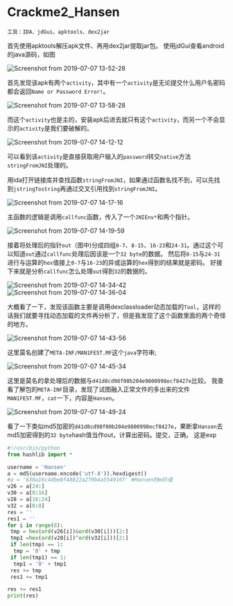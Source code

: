 # Crackme2_Hansen
`工具：IDA、jdGui、apktools、dex2jar`

首先使用apktools解压apk文件、再用dex2jar提取jar包。
使用jdGui查看android的java源码，如图

![Screenshot from 2019-07-07 13-52-28](_v_images/20190707135549195_316517362.png)

首先发现该apk有两个`activity`，其中有一个`activity`是无论提交什么用户名密码都会返回`Name or Password Error!`。

![Screenshot from 2019-07-07 13-58-28](_v_images/20190707135842506_1410916344.png)

而这个`activity`也是主的，安装apk后进去就只有这个`activity`，而另一个不会显示的`activity`是我们要破解的。

![Screenshot from 2019-07-07 14-12-12](_v_images/20190707141234322_573155352.png)

可以看到该`activity`是直接获取用户输入的`password`转交`native`方法`stringFromJNI`处理的。

用ida打开链接库并查找函数`stringFromJNI`，如果通过函数名找不到，可以先找到`jstringTostring`再通过交叉引用找到`stringFromJNI`。

![Screenshot from 2019-07-07 14-17-16](_v_images/20190707141746513_750172091.png)

主函数的逻辑是调用`callfunc`函数，传入了一个`JNIEnv*`和两个指针。

![Screenshot from 2019-07-07 14-19-59](_v_images/20190707142018674_687748947.png)

接着将处理后的指针`out`（图中)分成四组`0-7`、`8-15`、`16-23`和`24-31`。通过这个可以知道`out`通过`callfunc`处理后因该是一个`32 byte`的数据。
然后将`8-15`与`24-31`进行与运算的`hex`值接上`0-7`与`16-23`的异或运算的`hex`得到的结果就是密码。
好接下来就是分析`callfunc`怎么处理`out`得到`32`的数据的。

![Screenshot from 2019-07-07 14-34-42](_v_images/20190707143507071_379721664.png)
![Screenshot from 2019-07-07 14-36-04](_v_images/20190707143620927_771515799.png)

大概看了一下，发现该函数主要是调用dexclassloader动态加载的`Tool`，这样的话我们就要寻找动态加载的文件再分析了，但是我发现了这个函数里面的两个奇怪的地方。

![Screenshot from 2019-07-07 14-43-56](_v_images/20190707144420542_2022639987.png)

这里莫名创建了`META-INF/MAN1FE5T.MF`这个`java`字符串;

![Screenshot from 2019-07-07 14-45-34](_v_images/20190707144553367_1658285269.png)

这里是莫名的拿处理后的数据与`d41d8cd98f00b204e9800998ecf8427e`比较。
我查看了解包的`META-INF`目录，发现了试图融入正常文件的多出来的文件`MAN1FE5T.MF`，`cat`一下，内容是`Hansen`。

![Screenshot from 2019-07-07 14-49-24](_v_images/20190707144945170_1782761621.png)

看了一下类似md5加密的`d41d8cd98f00b204e9800998ecf8427e`，果断拿`Hansen`去md5加密得到的`32 byte`hash值当作out，计算出密码。提交，正确。
这是exp

```python
#!/usr/bin/python
from hashlib import *

username = 'Hansen'
a = md5(username.encode('utf-8')).hexdigest()
#a = '630a16c4dbe8f48822a279b4a554916f' #Hansen的md5值
v26 = a[24:]
v30 = a[8:16]
v28 = a[16:24]
v32 = a[0:8]
res = ''
res1 = ''
for i in range(8):
 tmp = hex(ord(v26[i])&ord(v30[i]))[2:]
 tmp1 =hex(ord(v28[i])^ord(v32[i]))[2:] 
 if len(tmp) == 1:
  tmp = '0' + tmp
 if len(tmp1) == 1:
  tmp1 = '0' + tmp1
 res += tmp
 res1 += tmp1

res += res1
print(res)
```